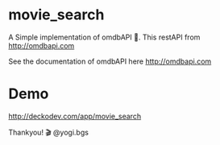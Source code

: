 # movie_search
A Simple implementation of omdbAPI 🎥.
This restAPI from http://omdbapi.com

See the documentation of omdbAPI here http://omdbapi.com

# Demo
http://deckodev.com/app/movie_search

Thankyou! 🎬
@yogi.bgs
